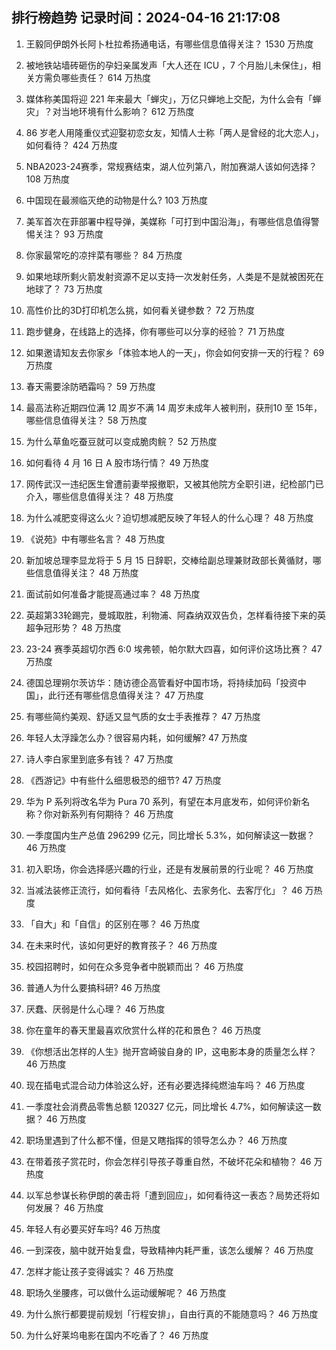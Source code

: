 
## 排行榜趋势 记录时间：2024-04-16 21:17:08
  
  1. 王毅同伊朗外长阿卜杜拉希扬通电话，有哪些信息值得关注？ 1530 万热度
    
  2. 被地铁站墙砖砸伤的孕妇亲属发声「大人还在 ICU ，7 个月胎儿未保住」，相关方需负哪些责任？ 614 万热度
    
  3. 媒体称美国将迎 221 年来最大「蝉灾」，万亿只蝉地上交配，为什么会有「蝉灾」？对当地环境有什么影响？ 612 万热度
    
  4. 86 岁老人用隆重仪式迎娶初恋女友，知情人士称「两人是曾经的北大恋人」，如何看待？ 424 万热度
    
  5. NBA2023-24赛季，常规赛结束，湖人位列第八，附加赛湖人该如何选择？ 108 万热度
    
  6. 中国现在最濒临灭绝的动物是什么? 103 万热度
    
  7. 美军首次在菲部署中程导弹，美媒称「可打到中国沿海」，有哪些信息值得警惕关注？ 93 万热度
    
  8. 你家最常吃的凉拌菜有哪些？ 84 万热度
    
  9. 如果地球所剩火箭发射资源不足以支持一次发射任务，人类是不是就被困死在地球了？ 73 万热度
    
  10. 高性价比的3D打印机怎么挑，如何看关键参数？ 72 万热度
    
  11. 跑步健身，在线路上的选择，你有哪些可以分享的经验？ 71 万热度
    
  12. 如果邀请知友去你家乡「体验本地人的一天」，你会如何安排一天的行程？ 69 万热度
    
  13. 春天需要涂防晒霜吗？ 59 万热度
    
  14. 最高法称近期四位满 12 周岁不满 14 周岁未成年人被判刑，获刑10 至 15年，哪些信息值得关注？ 58 万热度
    
  15. 为什么草鱼吃蚕豆就可以变成脆肉鲩？ 52 万热度
    
  16. 如何看待 4 月 16 日 A 股市场行情？ 49 万热度
    
  17. 网传武汉一违纪医生曾遭前妻举报撤职，又被其他院方全职引进，纪检部门已介入，哪些信息值得关注？ 48 万热度
    
  18. 为什么减肥变得这么火？迫切想减肥反映了年轻人的什么心理？ 48 万热度
    
  19. 《说苑》中有哪些名言？ 48 万热度
    
  20. 新加坡总理李显龙将于 5 月 15 日辞职，交棒给副总理兼财政部长黄循财，哪些信息值得关注？ 48 万热度
    
  21. 面试前如何准备才能提高通过率？ 48 万热度
    
  22. 英超第33轮踢完，曼城取胜，利物浦、阿森纳双双告负，怎样看待接下来的英超争冠形势？ 48 万热度
    
  23. 23-24 赛季英超切尔西 6:0 埃弗顿，帕尔默大四喜，如何评价这场比赛？ 47 万热度
    
  24. 德国总理朔尔茨访华：随访德企高管看好中国市场，将持续加码「投资中国」，此行还有哪些信息值得关注？ 47 万热度
    
  25. 有哪些简约美观、舒适又显气质的女士手表推荐？ 47 万热度
    
  26. 年轻人太浮躁怎么办？很容易内耗，如何缓解? 47 万热度
    
  27. 诗人李白家里到底多有钱？ 47 万热度
    
  28. 《西游记》中有些什么细思极恐的细节? 47 万热度
    
  29. 华为 P 系列将改名华为 Pura 70 系列，有望在本月底发布，如何评价新名称？你对新系列有何期待？ 46 万热度
    
  30. 一季度国内生产总值 296299 亿元，同比增⻓ 5.3%，如何解读这一数据？ 46 万热度
    
  31. 初入职场，你会选择感兴趣的行业，还是有发展前景的行业呢？ 46 万热度
    
  32. 当减法装修正流行，如何看待「去风格化、去家务化、去客厅化」？ 46 万热度
    
  33. 「自大」和「自信」的区别在哪？ 46 万热度
    
  34. 在未来时代，该如何更好的教育孩子？ 46 万热度
    
  35. 校园招聘时，如何在众多竞争者中脱颖而出？ 46 万热度
    
  36. 普通人为什么要搞科研? 46 万热度
    
  37. 厌蠢、厌弱是什么心理？ 46 万热度
    
  38. 你在童年的春天里最喜欢欣赏什么样的花和景色？ 46 万热度
    
  39. 《你想活出怎样的人生》抛开宫崎骏自身的 IP，这电影本身的质量怎么样？ 46 万热度
    
  40. 现在插电式混合动力体验这么好，还有必要选择纯燃油车吗？ 46 万热度
    
  41. 一季度社会消费品零售总额 120327 亿元，同比增长 4.7%，如何解读这一数据？ 46 万热度
    
  42. 职场里遇到了什么都不懂，但是又瞎指挥的领导怎么办？ 46 万热度
    
  43. 在带着孩子赏花时，你会怎样引导孩子尊重自然，不破坏花朵和植物？ 46 万热度
    
  44. 以军总参谋长称伊朗的袭击将「遭到回应」，如何看待这一表态？局势还将如何发展？ 46 万热度
    
  45. 年轻人有必要买好车吗? 46 万热度
    
  46. 一到深夜，脑中就开始复盘，导致精神内耗严重，该怎么缓解？ 46 万热度
    
  47. 怎样才能让孩子变得诚实？ 46 万热度
    
  48. 职场久坐腰疼，可以做什么运动缓解呢？ 46 万热度
    
  49. 为什么旅行都要提前规划「行程安排」，自由行真的不能随意吗？ 46 万热度
    
  50. 为什么好莱坞电影在国内不吃香了？ 46 万热度
    